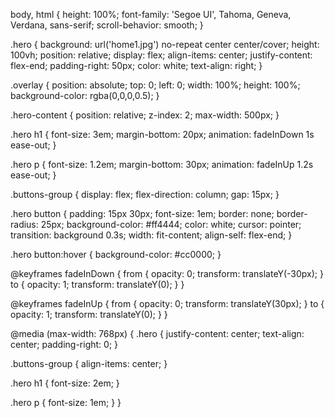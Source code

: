 
body, html {
  height: 100%;
  font-family: 'Segoe UI', Tahoma, Geneva, Verdana, sans-serif;
  scroll-behavior: smooth;
}

.hero {
  background: url('home1.jpg') no-repeat center center/cover;
  height: 100vh;
  position: relative;
  display: flex;
  align-items: center;
  justify-content: flex-end;
  padding-right: 50px;
  color: white;
  text-align: right;
}

.overlay {
  position: absolute;
  top: 0; left: 0;
  width: 100%; height: 100%;
  background-color: rgba(0,0,0,0.5);
}

.hero-content {
  position: relative;
  z-index: 2;
  max-width: 500px;
}

.hero h1 {
  font-size: 3em;
  margin-bottom: 20px;
  animation: fadeInDown 1s ease-out;
}

.hero p {
  font-size: 1.2em;
  margin-bottom: 30px;
  animation: fadeInUp 1.2s ease-out;
}

.buttons-group {
  display: flex;
  flex-direction: column;
  gap: 15px;
}

.hero button {
  padding: 15px 30px;
  font-size: 1em;
  border: none;
  border-radius: 25px;
  background-color: #ff4444;
  color: white;
  cursor: pointer;
  transition: background 0.3s;
  width: fit-content;
  align-self: flex-end;
}

.hero button:hover {
  background-color: #cc0000;
}

@keyframes fadeInDown {
  from { opacity: 0; transform: translateY(-30px); }
  to { opacity: 1; transform: translateY(0); }
}

@keyframes fadeInUp {
  from { opacity: 0; transform: translateY(30px); }
  to { opacity: 1; transform: translateY(0); }
}

@media (max-width: 768px) {
  .hero {
    justify-content: center;
    text-align: center;
    padding-right: 0;
  }

  .buttons-group {
    align-items: center;
  }

  .hero h1 {
    font-size: 2em;
  }

  .hero p {
    font-size: 1em;
  }
}
